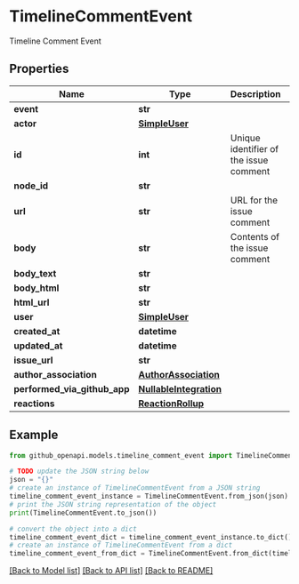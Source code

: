 # TimelineCommentEvent

Timeline Comment Event

## Properties

Name | Type | Description | Notes
------------ | ------------- | ------------- | -------------
**event** | **str** |  | 
**actor** | [**SimpleUser**](SimpleUser.md) |  | 
**id** | **int** | Unique identifier of the issue comment | 
**node_id** | **str** |  | 
**url** | **str** | URL for the issue comment | 
**body** | **str** | Contents of the issue comment | [optional] 
**body_text** | **str** |  | [optional] 
**body_html** | **str** |  | [optional] 
**html_url** | **str** |  | 
**user** | [**SimpleUser**](SimpleUser.md) |  | 
**created_at** | **datetime** |  | 
**updated_at** | **datetime** |  | 
**issue_url** | **str** |  | 
**author_association** | [**AuthorAssociation**](AuthorAssociation.md) |  | 
**performed_via_github_app** | [**NullableIntegration**](NullableIntegration.md) |  | [optional] 
**reactions** | [**ReactionRollup**](ReactionRollup.md) |  | [optional] 

## Example

```python
from github_openapi.models.timeline_comment_event import TimelineCommentEvent

# TODO update the JSON string below
json = "{}"
# create an instance of TimelineCommentEvent from a JSON string
timeline_comment_event_instance = TimelineCommentEvent.from_json(json)
# print the JSON string representation of the object
print(TimelineCommentEvent.to_json())

# convert the object into a dict
timeline_comment_event_dict = timeline_comment_event_instance.to_dict()
# create an instance of TimelineCommentEvent from a dict
timeline_comment_event_from_dict = TimelineCommentEvent.from_dict(timeline_comment_event_dict)
```
[[Back to Model list]](../README.md#documentation-for-models) [[Back to API list]](../README.md#documentation-for-api-endpoints) [[Back to README]](../README.md)


